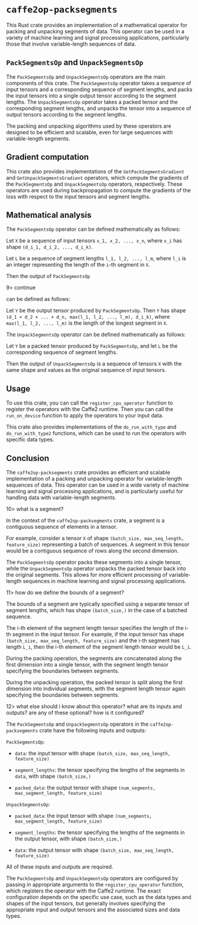 # `caffe2op-packsegments`

This Rust crate provides an implementation of
a mathematical operator for packing and unpacking
segments of data. This operator can be used in
a variety of machine learning and signal
processing applications, particularly those that
involve variable-length sequences of data.

## `PackSegmentsOp` and `UnpackSegmentsOp`

The `PackSegmentsOp` and `UnpackSegmentsOp`
operators are the main components of this
crate. The `PackSegmentsOp` operator takes
a sequence of input tensors and a corresponding
sequence of segment lengths, and packs the input
tensors into a single output tensor according to
the segment lengths. The `UnpackSegmentsOp`
operator takes a packed tensor and the
corresponding segment lengths, and unpacks the
tensor into a sequence of output tensors according
to the segment lengths.

The packing and unpacking algorithms used by these
operators are designed to be efficient and
scalable, even for large sequences with
variable-length segments.

## Gradient computation

This crate also provides implementations of the
`GetPackSegmentsGradient` and
`GetUnpackSegmentsGradient` operators, which
compute the gradients of the `PackSegmentsOp` and
`UnpackSegmentsOp` operators, respectively. These
operators are used during backpropagation to
compute the gradients of the loss with respect to
the input tensors and segment lengths.

## Mathematical analysis

The `PackSegmentsOp` operator can be defined
mathematically as follows:

Let `X` be a sequence of input tensors `x_1, x_2,
..., x_n`, where `x_i` has shape `(d_i_1, d_i_2,
..., d_i_k)`.

Let `L` be a sequence of segment lengths `l_1,
l_2, ..., l_m`, where `l_i` is an integer
representing the length of the `i`-th segment in
`X`.

Then the output of `PackSegmentsOp`

9> continue

can be defined as follows:

Let `Y` be the output tensor produced by
`PackSegmentsOp`. Then `Y` has shape 
`(d_1 + d_2 + ... + d_n, max(l_1, l_2, ..., l_m), d_i_k)`,
where `max(l_1, l_2, ..., l_m)` is the length of
the longest segment in `X`.

The `UnpackSegmentsOp` operator can be defined
mathematically as follows:

Let `Y` be a packed tensor produced by
`PackSegmentsOp`, and let `L` be the corresponding
sequence of segment lengths.

Then the output of `UnpackSegmentsOp` is
a sequence of tensors `X` with the same shape and
values as the original sequence of input tensors.

## Usage

To use this crate, you can call the
`register_cpu_operator` function to register the
operators with the Caffe2 runtime. Then you can
call the `run_on_device` function to apply the
operators to your input data.

This crate also provides implementations of the
`do_run_with_type` and `do_run_with_type2`
functions, which can be used to run the operators
with specific data types.

## Conclusion

The `caffe2op-packsegments` crate provides an
efficient and scalable implementation of a packing
and unpacking operator for variable-length
sequences of data. This operator can be used in
a wide variety of machine learning and signal
processing applications, and is particularly
useful for handling data with variable-length
segments.

10> what is a segment?

In the context of the `caffe2op-packsegments`
crate, a segment is a contiguous sequence of
elements in a tensor.

For example, consider a tensor `X` of shape
`(batch_size, max_seq_length, feature_size)`
representing a batch of sequences. A segment in
this tensor would be a contiguous sequence of rows
along the second dimension.

The `PackSegmentsOp` operator packs these segments
into a single tensor, while the `UnpackSegmentsOp`
operator unpacks the packed tensor back into the
original segments. This allows for more efficient
processing of variable-length sequences in machine
learning and signal processing applications.

11> how do we define the bounds of a segment?

The bounds of a segment are typically specified
using a separate tensor of segment lengths, which
has shape `(batch_size,)` in the case of a batched
sequence.

The i-th element of the segment length tensor
specifies the length of the i-th segment in the
input tensor. For example, if the input tensor has
shape `(batch_size, max_seq_length, feature_size)`
and the i-th segment has length `L_i`, then the
i-th element of the segment length tensor would be
`L_i`.

During the packing operation, the segments are
concatenated along the first dimension into
a single tensor, with the segment length tensor
specifying the boundaries between segments.

During the unpacking operation, the packed tensor
is split along the first dimension into individual
segments, with the segment length tensor again
specifying the boundaries between segments.

12> what else should i know about this operator?
what are its inputs and outputs? are any of these
optional? how is it configured?

The `PackSegmentsOp` and `UnpackSegmentsOp`
operators in the `caffe2op-packsegments` crate
have the following inputs and outputs:

`PackSegmentsOp`:

- `data`: the input tensor with shape
  `(batch_size, max_seq_length, feature_size)`

- `segment_lengths`: the tensor specifying the
  lengths of the segments in `data`, with shape
  `(batch_size,)`

- `packed_data`: the output tensor with shape
  `(num_segments, max_segment_length,
  feature_size)`

`UnpackSegmentsOp`:

- `packed_data`: the input tensor with shape
  `(num_segments, max_segment_length,
  feature_size)`

- `segment_lengths`: the tensor specifying the
  lengths of the segments in the output tensor,
  with shape `(batch_size,)`

- `data`: the output tensor with shape
  `(batch_size, max_seq_length, feature_size)`

All of these inputs and outputs are required.

The `PackSegmentsOp` and `UnpackSegmentsOp`
operators are configured by passing in appropriate
arguments to the `register_cpu_operator` function,
which registers the operator with the Caffe2
runtime. The exact configuration depends on the
specific use case, such as the data types and
shapes of the input tensors, but generally
involves specifying the appropriate input and
output tensors and the associated sizes and data
types.
